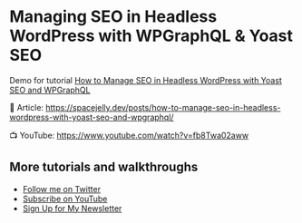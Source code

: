# Managing SEO in Headless WordPress with WPGraphQL & Yoast SEO

Demo for tutorial [How to Manage SEO in Headless WordPress with Yoast SEO and WPGraphQL](https://spacejelly.dev/posts/how-to-manage-seo-in-headless-wordpress-with-yoast-seo-and-wpgraphql/)

📝 Article: https://spacejelly.dev/posts/how-to-manage-seo-in-headless-wordpress-with-yoast-seo-and-wpgraphql/

📺 YouTube: https://www.youtube.com/watch?v=fb8Twa02aww

## More tutorials and walkthroughs
* [Follow me on Twitter](https://twitter.com/colbyfayock)
* [Subscribe on YouTube](https://www.youtube.com/colbyfayock)
* [Sign Up for My Newsletter](https://colbyfayock.com/newsletter)

